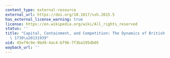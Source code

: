 ```yaml
---
content_type: external-resource
external_url: https://doi.org/10.1017/ssh.2015.5
has_external_license_warning: true
license: https://en.wikipedia.org/wiki/All_rights_reserved
status: ''
title: "Capital, Containment, and Competition: The Dynamics of British Imperialism,\
  \ 1730\u20131939"
uid: 45ef9c9e-9bd9-4ac4-bf96-7f3ba195db05
wayback_url: ''
---
```


